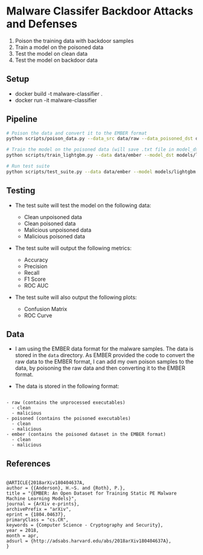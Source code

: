 # Malware Classifer Backdoor Attacks and Defenses

1. Poison the training data with backdoor samples
2. Train a model on the poisoned data
3. Test the model on clean data
4. Test the model on backdoor data

## Setup

- docker build -t malware-classifier .
- docker run -it malware-classifier

## Pipeline

```bash
# Poison the data and convert it to the EMBER format
python scripts/poison_data.py --data_src data/raw --data_poisoned_dst data/poisoned --data_ember_dst data/ember --poisoned_percent 0.1 --selection_method random --label_consistency true

# Train the model on the poisoned data (will save .txt file in model_dst)
python scripts/train_lightgbm.py --data data/ember --model_dst models/lightgbm

# Run test suite
python scripts/test_suite.py --data data/ember --model models/lightgbm --test_type all
```

## Testing

- The test suite will test the model on the following data:
  - Clean unpoisoned data
  - Clean poisoned data
  - Malicious unpoisoned data
  - Malicious poisoned data

- The test suite will output the following metrics:
  - Accuracy
  - Precision
  - Recall
  - F1 Score
  - ROC AUC

- The test suite will also output the following plots:
  - Confusion Matrix
  - ROC Curve


## Data

- I am using the EMBER data format for the malware samples. The data is stored in the `data` directory. As EMBER provided the code to convert the raw data to the EMBER format, I can add my own poison samples to the data, by poisoning the raw data and then converting it to the EMBER format.

- The data is stored in the following format:

```

- raw (contains the unprocessed executables)
  - clean
  - malicious
- poisoned (contains the poisoned executables)
  - clean
  - malicious
- ember (contains the poisoned dataset in the EMBER format)
  - clean
  - malicious

```

## References

```

@ARTICLE{2018arXiv180404637A,
author = {{Anderson}, H.~S. and {Roth}, P.},
title = "{EMBER: An Open Dataset for Training Static PE Malware Machine Learning Models}",
journal = {ArXiv e-prints},
archivePrefix = "arXiv",
eprint = {1804.04637},
primaryClass = "cs.CR",
keywords = {Computer Science - Cryptography and Security},
year = 2018,
month = apr,
adsurl = {http://adsabs.harvard.edu/abs/2018arXiv180404637A},
}

```

```

```

```

```
